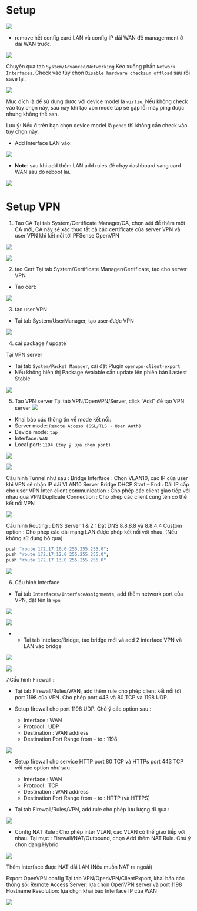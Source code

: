 
# Setup 
![](images/pf_1.png)

- remove hết config card LAN và config IP dải WAN để managerment ở dải WAN trước.

![](images/pf_4.png)

Chuyển qua tab `System/Advanced/Networking`
Kéo xuống phần `Network Interfaces`. Check vào tùy chọn `Disable hardware checksum offload` sau rồi save lại.

![](images/pf_3.png)

Mục đích là để sử dụng được với device model là `virtio`. Nếu không check vào tùy chọn này, sau này khi tạo vpn mode tap sẽ gặp lỗi máy ping được nhưng không thể ssh.

Lưu ý: Nếu ở trên bạn chọn device model là `pcnet` thì không cần check vào tùy chọn này.

- Add Interface LAN vào:

![](images/pf_14.png)

- **Note**: sau khi add thêm LAN add rules để chạy dashboard sang card WAN sau đó reboot lại.

![](images/pf_15.png)


# Setup VPN

1. Tạo CA
Tại tab System/Certificate Manager/CA, chọn `Add` để thêm một CA mới, CA này sẽ xác thực tất cả các certificate của server VPN và user VPN khi kết nối tới PFSense OpenVPN


![](images/pf_5.png)


![](images/pf_6.png)


2. tạo Cert
Tại tab System/Certificate Manager/Certificate, tạo cho server VPN

- Tạo cert:

![](images/pf_7.png)


3. tạo user VPN
- Tại tab System/UserManager, tạo user được VPN

![](images/pf_9.png)

4. cài package / update

Tại VPN server 
- Tại tab `System/Packet Manager`, cài đặt Plugin `openvpn-client-export`
- Nếu không hiển thị Package Avaiable cần update lên phiên bản Lastest Stable

![](images/pf_10.png)


5. Tạo VPN server
Tại tab VPN/OpenVPN/Server, click “Add” để tạo VPN server
![](images/pf_11.png)

- Khai báo các thông tin về mode kết nối:
- Server mode: `Remote Access (SSL/TLS + User Auth)`
- Device mode: `tap`
- Interface: `WAN`
- Local port: `1194 (tùy ý lựa chọn port)`

![](images/pf_12.png)

![](images/pf_13.png)

Cấu hình Tunnel như sau : 
Bridge Interface : Chọn VLAN10, các IP của user khi VPN sẽ nhận IP dải VLAN10
Server Bridge DHCP Start – End : Dải IP cấp cho user VPN
Inter-client communication : Cho phép các client giao tiếp với nhau qua VPN
Duplicate Connection : Cho phép các client cùng tên có thể kết nối VPN

![](images/pf_16.png)

Cấu hình Routing : 
DNS Server 1 & 2 : Đặt DNS 8.8.8.8 và 8.8.4.4
Custom option : Cho phép các dải mạng LAN được phép kết nối với nhau.
(Nếu không sử dụng bỏ qua)
```sh 
push "route 172.17.10.0 255.255.255.0";
push "route 172.17.12.0 255.255.255.0";
push "route 172.17.13.0 255.255.255.0"
```

![](images/pf_17.png)

6. Cấu hình Interface
- Tại tab `Interfaces/InterfaceAssignments`, add thêm network port của VPN, đặt tên là `vpn`

![](images/pf_18.png)


![](images/pf_19.png)

-  - Tại tab Inteface/Bridge, tạo bridge mới và add 2 interface VPN và LAN vào bridge

![](images/pf_20.png)

![](images/pf_21.png)

7.Cấu hình Firewall : 
 - Tại tab Firewall/Rules/WAN, add thêm rule cho phép client kết nối tới port 1198 của VPN. Cho phép port 443 và 80 TCP và 1198 UDP. 

- Setup firewall cho port 1198 UDP. Chú ý các option sau : 
	- Interface : WAN
	- Protocol : UDP
	- Destination : WAN address
	- Destination Port Range from – to : 1198

![](images/pf_22.png)

- Setup firewall cho service HTTP port 80 TCP và HTTPs port 443 TCP với các option như sau : 
	- Interface : WAN
	- Protocol : TCP
	- Destination : WAN address
	- Destination Port Range from – to : HTTP (và HTTPS)

- Tại tab Firewall/Rules/VPN, add rule cho phép lưu lượng đi qua : 

![](images/pf_23.png)

- Config NAT Rule : Cho phép inter VLAN, các VLAN có thể giao tiếp với nhau. 
Tại mục : Firewall/NAT/Outbound, chọn Add thêm NAT Rule. Chú ý chọn dạng Hybrid

![](images/pf_24.png)

Thêm Interface được NAT dải LAN (Nếu muốn NAT ra ngoài)

Export OpenVPN config
Tại tab VPN/OpenVPN/ClientExport, khai báo các thông số:
Remote Access Server: lựa chọn OpenVPN server và port 1198
Hostname Resolution: lựa chọn khai báo Interface IP của WAN 

![](images/pf_25.png)











